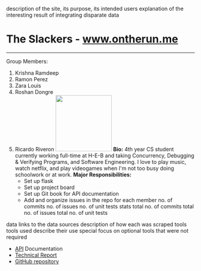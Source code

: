description of the site, its purpose, its intended users
explanation of the interesting result of integrating disparate data
# The Slackers - www.ontherun.me
--------------------
Group Members:
1. Krishna Ramdeep
2. Ramon Perez
3. Zara Louis
4. Roshan Dongre
5. Ricardo Riveron <img src="https://larius11.github.io/cs373-blog/assets/headshot.jpg" style="width: 150;"/>
   **Bio:**
    4th year CS student currently working full-time at H-E-B and taking Concurrency, Debugging & Verifying Programs, and Software Engineering. I love to play music, watch netflix, and play videogames when I'm not too busy doing schoolwork or at work.
**Major Responsibilities:**
    - Set up flask
    - Set up project board
    - Set up Git book for API documentation
    - Add and organize issues in the repo
for each member
no. of commits
no. of issues
no. of unit tests
stats
total no. of commits
total no. of issues
total no. of unit tests

data
links to the data sources
description of how each was scraped
tools
tools used
describe their use
special focus on optional tools that were not required

- [API](https://larius11.gitbooks.io/our-restful-api/content/) Documentation
- [Technical Report](https://larius11.gitbooks.io/our-restful-api/content/)
- [GitHub repository](https://github.com/roshan-dongre/idb)